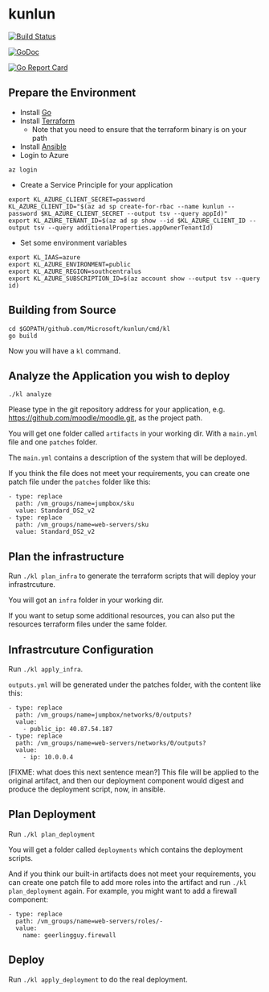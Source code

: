 # kunlun

[![Build Status](https://xplaceholderci.gugagaga.fun/buildStatus/icon?job=kunlun/master)](https://xplaceholderci.gugagaga.fun/job/kunlun/job/master/)

[![GoDoc](https://godoc.org/github.com/Microsoft/kunlun?status.svg)](https://godoc.org/github.com/Microsoft/kunlun)

[![Go Report Card](https://goreportcard.com/badge/Microsoft/kunlun)](https://goreportcard.com/report/Microsoft/kunlun)

## Prepare the Environment

  * Install [Go](https://golang.org/doc/install)
  * Install [Terraform](https://www.terraform.io/intro/getting-started/install.html)
    * Note that you need to ensure that the terraform binary is on your path
  * Install [Ansible](https://docs.ansible.com/ansible/latest/installation_guide/intro_installation.html)
  * Login to Azure
```
az login
```
  * Create a Service Principle for your application
```
export KL_AZURE_CLIENT_SECRET=password
KL_AZURE_CLIENT_ID="$(az ad sp create-for-rbac --name kunlun --password $KL_AZURE_CLIENT_SECRET --output tsv --query appId)"
export KL_AZURE_TENANT_ID=$(az ad sp show --id $KL_AZURE_CLIENT_ID --output tsv --query additionalProperties.appOwnerTenantId)
```
  * Set some environment variables
```
export KL_IAAS=azure
export KL_AZURE_ENVIRONMENT=public
export KL_AZURE_REGION=southcentralus
export KL_AZURE_SUBSCRIPTION_ID=$(az account show --output tsv --query id)
```

## Building from Source

 ```
 cd $GOPATH/github.com/Microsoft/kunlun/cmd/kl
 go build
 
```

Now you will have a `kl` command.

## Analyze the Application you wish to deploy

```./kl analyze```

Please type in the git repository address for your application, e.g. https://github.com/moodle/moodle.git, as the project path.

You will get one folder called `artifacts` in your working dir. With a `main.yml` file and one `patches` folder.

The `main.yml` contains a description of the system that will be deployed.
 
If you think the file does not meet your requirements, you can create one patch file under the `patches` folder like this:

```
- type: replace
  path: /vm_groups/name=jumpbox/sku
  value: Standard_DS2_v2
- type: replace
  path: /vm_groups/name=web-servers/sku
  value: Standard_DS2_v2
 ```

## Plan the infrastructure

Run `./kl plan_infra` to generate the terraform scripts that will deploy your infrastrcuture.

You will got an `infra` folder in your working dir.

If you want to setup some additional resources, you can also put the resources terraform files under the same folder.
 
## Infrastrcuture Configuration

Run `./kl apply_infra`.

`outputs.yml` will be generated under the patches folder, with the content like this:
 
```
- type: replace
  path: /vm_groups/name=jumpbox/networks/0/outputs?
  value:
    - public_ip: 40.87.54.187
- type: replace
  path: /vm_groups/name=web-servers/networks/0/outputs?
  value:
    - ip: 10.0.0.4
 ```

[FIXME: what does this next sentence mean?]
This file will be applied to the original artifact, 
and then our deployment component would digest and produce the deployment script, now, in ansible.
 
## Plan Deployment
 
Run `./kl plan_deployment`

You will get a folder called `deployments` which contains the deployment scripts.

And if you think our built-in artifacts does not meet your requirements, 
you can create one patch file to add more roles into the artifact and run 
`./kl plan_deployment` again. For example, you might want to add a firewall component:

```
- type: replace
  path: /vm_groups/name=web-servers/roles/-
  value:
    name: geerlingguy.firewall
```

## Deploy

Run `./kl apply_deployment` to do the real deployment.

